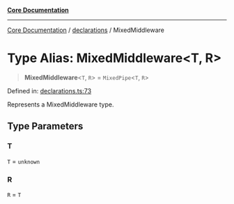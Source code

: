 [**Core Documentation**](../../README.md)

***

[Core Documentation](../../README.md) / [declarations](../README.md) / MixedMiddleware

# Type Alias: MixedMiddleware\<T, R\>

> **MixedMiddleware**\<`T`, `R`\> = `MixedPipe`\<`T`, `R`\>

Defined in: [declarations.ts:73](https://github.com/stonemjs/core/blob/b1f29857c7f1e529739f22d486494bed3b22d2c6/src/declarations.ts#L73)

Represents a MixedMiddleware type.

## Type Parameters

### T

`T` = `unknown`

### R

`R` = `T`
